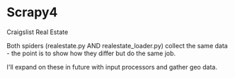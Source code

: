 # Scrapy4
Craigslist Real Estate

Both spiders (realestate.py AND realestate_loader.py) collect the same data - the point is to show how they differ but do the same job.

I'll expand on these in future with input processors and gather geo data.
